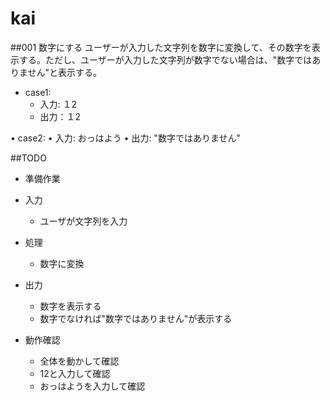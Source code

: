 # kai

##001 数字にする
ユーザーが入力した文字列を数字に変換して、その数字を表示する。ただし、ユーザーが入力した文字列が数字でない場合は、"数字ではありません"と表示する。

- case1:
  - 入力: １2
  - 出力：１2

• case2:
• 入力: おっはよう
• 出力: "数字ではありません"

##TODO


- 準備作業
  
- 入力
  - ユーザが文字列を入力
  　 
- 処理
  - 数字に変換
- 出力
  - 数字を表示する
  - 数字でなければ"数字ではありません"が表示する
- 動作確認
  - 全体を動かして確認
  - 12と入力して確認
  - おっはようを入力して確認



